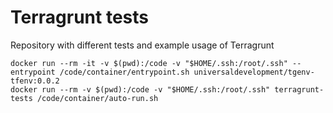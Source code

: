 # Terragrunt tests

Repository with different tests and example usage of Terragrunt

```
docker run --rm -it -v $(pwd):/code -v "$HOME/.ssh:/root/.ssh" --entrypoint /code/container/entrypoint.sh universaldevelopment/tgenv-tfenv:0.0.2
docker run --rm -v $(pwd):/code -v "$HOME/.ssh:/root/.ssh" terragrunt-tests /code/container/auto-run.sh

```